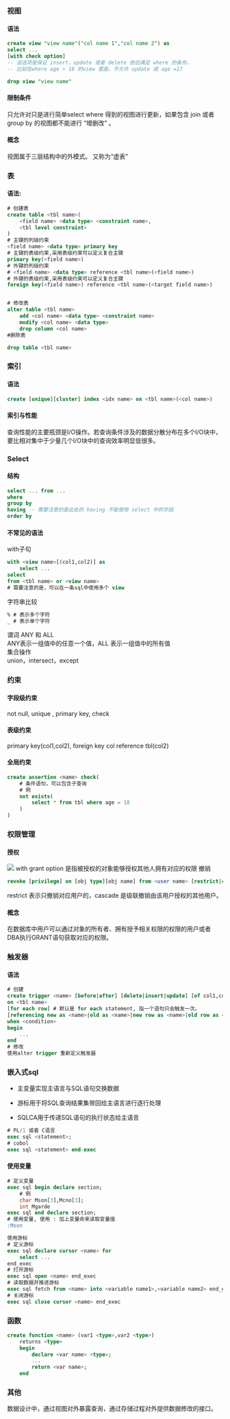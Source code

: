 ### 视图

#### 语法

```sql
create view "view name"("col name 1","col name 2") as
select ...
[with check option]
-- 该选项是保证 insert，update 或者 delete 依旧满足 where 的条件。
-- 比如在where age > 18 的view 里面，不允许 update 成 age =17

drop view "view name"
```

#### 限制条件

只允许对只是进行简单select where 得到的视图进行更新，如果包含 join 或者 group by 的视图都不能进行 “增删改” 。

#### 概念

视图属于三层结构中的外模式。
又称为“虚表”

### 表

#### 语法:

```sql
# 创建表
create table <tbl name>(
    <field name> <data type> <constraint name>,
    <tbl level constraint>
)
# 主键的列级约束
<field name> <data type> primary key
# 主键的表级约束,采用表级约束可以定义复合主键
primary key(<field name>)
# 外键的列级约束
# <field name> <data type> reference <tbl name>(<field name>)
# 外键的表级约束,采用表级约束可以定义复合主键
foreign key(<field name>) reference <tbl name>(<target field name>)


# 修改表
alter table <tbl name>
    add <col name> <data type> <constraint name>
    modify <col name> <data type>
    drop column <col name>
#删除表

drop table <tbl name>
```

### 索引

#### 语法

```sql
create [unique][cluster] index <idx name> on <tbl name>(<col name>)
```

#### 索引与性能

查询性能的主要瓶颈是I/O操作。若查询条件涉及的数据分散分布在多个I/O块中，要比相对集中于少量几个I/O块中的查询效率明显低很多。

### Select

#### 结构

```sql
select ... from ...
where
group by
having -- 需要注意的是此处的 having 不能使用 select 中的字段
order by
```

#### 不常见的语法

with子句

```sql
with <view name>[(col1,col2)] as
    select ...
select
from <tbl name> or <view name>
# 需要注意的是，可以在一条sql中使用多个 view
```

字符串比较

```sql
% # 表示多个字符
_ # 表示单个字符
```

谓词 ANY 和 ALL<br>
ANY表示一组值中的任意一个值，ALL 表示一组值中的所有值<br>
集合操作<br>
union，intersect，except<br>

### 约束

#### 字段级约束

not null, unique , primary key, check

#### 表级约束

primary key(col1,col2), foreign key col reference tbl(col2)

#### 全局约束

```sql
create assertion <name> check(
    # 条件语句，可以包含子查询
    # 例
    not exists(
        select * from tbl where age = 18
    )
)
```

### 权限管理

#### 授权

![](img/sql授权.jpg)
with grant option 是指被授权的对象能够授权其他人拥有对应的权限
撤销

```sql
revoke [privilege] on [obj type][obj name] from <user name> [restrict|cascade]
```

restrict 表示只撤销对应用户的，cascade 是级联撤销由该用户授权的其他用户。

#### 概念

在数据库中用户可以通过对象的所有者、拥有授予相关权限的权限的用户或者DBA执行GRANT语句获取对应的权限。

### 触发器

#### 语法

```sql
# 创建
create trigger <name> [before|after] [delete|insert|update] [of col1,col2]
on <tbl name>
[for each row] # 默认是 for each statement, 指一个语句只会触发一次。
[referencing new as <name>|old as <name>|new row as <name>|old row as <name>]
when <condition>
begin
    ...
end
# 修改
使用alter trigger 重新定义触发器
```

### 嵌入式sql

- 主变量实现主语言与SQL语句交换数据

- 游标用于将SQL查询结果集带回给主语言进行逐行处理

- SQLCA用于传递SQL语句的执行状态给主语言

```sql
# PL/1 或者 C语言
exec sql <statement>;
# cobol
exec sql <statement> end-exec
```

#### 使用变量

```sql
# 定义变量
exec sql begin declare section;
    # 例
    char Mson[3],Mcno[3];
    int Mgarde
exec sql end declare section;
# 使用变量, 使用 : 加上变量命来读取变量值
:Mson

使用游标
# 定义游标
exec sql declare cursor <name> for
    select ...
end_exec
# 打开游标
exec sql open <name> end_exec
# 读取数据并推进游标
exec sql fetch from <name> into <variable name1>,<variable name2> end_exec
# 关闭游标
exec sql close cursor <name> end_exec
```

### 函数

```sql
create function <name> (var1 <type>,var2 <type>)
    returns <type>
    begin
        declare <var name> <type>;
        ...
        return <var name>;
    end
```

### 其他

数据设计中，通过视图对外暴露查询，通过存储过程对外提供数据修改的接口。
